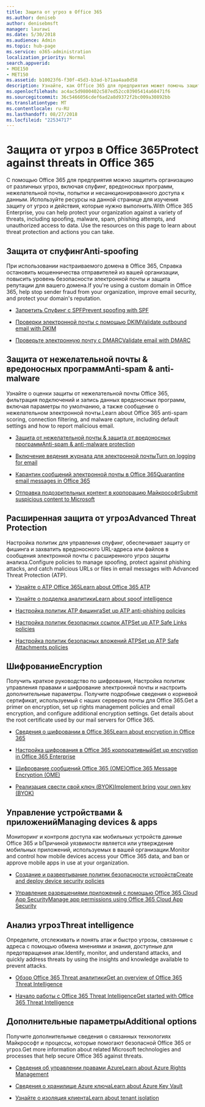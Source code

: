 ```yaml
---
title: Защита от угроз в Office 365
ms.author: deniseb
author: denisebmsft
manager: laurawi
ms.date: 5/30/2018
ms.audience: Admin
ms.topic: hub-page
ms.service: o365-administration
localization_priority: Normal
search.appverid:
- MOE150
- MET150
ms.assetid: b10023f6-f30f-45d3-b3ad-b71aa4aa0d58
description: Узнайте, как Office 365 для предприятия может помочь защитить организацию от различных угроз, включая спуфинг, вредоносных программ, нежелательной почты, попытки и несанкционированного доступа к данным.
ms.openlocfilehash: ac4ac5d9800402c587ed52cc03905414a60471f6
ms.sourcegitcommit: 36c5466056cdef6ad2a8d9372f2bc009a30892bb
ms.translationtype: MT
ms.contentlocale: ru-RU
ms.lasthandoff: 08/27/2018
ms.locfileid: "22534717"
---
```

# <a name="protect-against-threats-in-office-365"></a><span data-ttu-id="9894e-103">Защита от угроз в Office 365</span><span class="sxs-lookup"><span data-stu-id="9894e-103">Protect against threats in Office 365</span></span>

<span data-ttu-id="9894e-p101">С помощью Office 365 для предприятия можно защитить организацию от различных угроз, включая спуфинг, вредоносных программ, нежелательной почты, попытки и несанкционированного доступа к данным. Используйте ресурсы на данной странице для изучения защиту от угроз и действия, которые нужно выполнить.</span><span class="sxs-lookup"><span data-stu-id="9894e-p101">With Office 365 Enterprise, you can help protect your organization against a variety of threats, including spoofing, malware, spam, phishing attempts, and unauthorized access to data. Use the resources on this page to learn about threat protection and actions you can take.</span></span>
  
## <a name="anti-spoofing"></a><span data-ttu-id="9894e-106">Защита от спуфинг</span><span class="sxs-lookup"><span data-stu-id="9894e-106">Anti-spoofing</span></span>

<span data-ttu-id="9894e-107">При использовании настраиваемого домена в Office 365, Справка остановить мошенничества отправителей из вашей организации, повысить уровень безопасности электронной почты и защита репутации для вашего домена.</span><span class="sxs-lookup"><span data-stu-id="9894e-107">If you're using a custom domain in Office 365, help stop sender fraud from your organization, improve email security, and protect your domain's reputation.</span></span>
  
- [<span data-ttu-id="9894e-108">Запретить Спуфинг с SPF</span><span class="sxs-lookup"><span data-stu-id="9894e-108">Prevent spoofing with SPF</span></span>](https://go.microsoft.com/fwlink/?linkid=851943)
    
- [<span data-ttu-id="9894e-109">Проверки электронной почты с помощью DKIM</span><span class="sxs-lookup"><span data-stu-id="9894e-109">Validate outbound email with DKIM</span></span>](https://go.microsoft.com/fwlink/?linkid=851944)
    
- [<span data-ttu-id="9894e-110">Проверьте электронную почту с DMARC</span><span class="sxs-lookup"><span data-stu-id="9894e-110">Validate email with DMARC</span></span>](https://go.microsoft.com/fwlink/?linkid=832951)
    
## <a name="anti-spam-amp-anti-malware"></a><span data-ttu-id="9894e-111">Защита от нежелательной почты &amp; вредоносных программ</span><span class="sxs-lookup"><span data-stu-id="9894e-111">Anti-spam &amp; anti-malware</span></span>

<span data-ttu-id="9894e-112">Узнайте о оценки защиты от нежелательной почты Office 365, фильтрация подключений и запись данных вредоносных программ, включая параметры по умолчанию, а также сообщение о нежелательном электронной почты.</span><span class="sxs-lookup"><span data-stu-id="9894e-112">Learn about Office 365 anti-spam scoring, connection filtering, and malware capture, including default settings and how to report malicious email.</span></span>
  
- [<span data-ttu-id="9894e-113">Защита от нежелательной почты &amp; защита от вредоносных программ</span><span class="sxs-lookup"><span data-stu-id="9894e-113">Anti-spam &amp; anti-malware protection</span></span>](anti-spam-and-anti-malware-protection.md)
    
- [<span data-ttu-id="9894e-114">Включение ведения журнала для электронной почты</span><span class="sxs-lookup"><span data-stu-id="9894e-114">Turn on logging for email</span></span>](https://technet.microsoft.com/en-us/library/dn879651.aspx)
    
- [<span data-ttu-id="9894e-115">Карантин сообщений электронной почты в Office 365</span><span class="sxs-lookup"><span data-stu-id="9894e-115">Quarantine email messages in Office 365</span></span>](quarantine-email-messages.md)
    
- [<span data-ttu-id="9894e-116">Отправка подозрительных контент в корпорацию Майкрософт</span><span class="sxs-lookup"><span data-stu-id="9894e-116">Submit suspicious content to Microsoft</span></span>](https://technet.microsoft.com/en-us/library/dn762129%28v=exchg.150%29.aspx)
    
## <a name="advanced-threat-protection"></a><span data-ttu-id="9894e-117">Расширенная защита от угроз</span><span class="sxs-lookup"><span data-stu-id="9894e-117">Advanced Threat Protection</span></span>

<span data-ttu-id="9894e-118">Настройка политик для управления спуфинг, обеспечивает защиту от фишинга и захватить вредоносного URL-адреса или файлов в сообщения электронной почты с расширенного угроз защиты анализа.</span><span class="sxs-lookup"><span data-stu-id="9894e-118">Configure policies to manage spoofing, protect against phishing attacks, and catch malicious URLs or files in email messages with Advanced Threat Protection (ATP).</span></span>
  
- [<span data-ttu-id="9894e-119">Узнайте о ATP Office 365</span><span class="sxs-lookup"><span data-stu-id="9894e-119">Learn about Office 365 ATP</span></span>](office-365-atp.md)
    
- [<span data-ttu-id="9894e-120">Узнайте о подделка аналитики</span><span class="sxs-lookup"><span data-stu-id="9894e-120">Learn about spoof intelligence</span></span>](learn-about-spoof-intelligence.md)
    
- [<span data-ttu-id="9894e-121">Настройка политик ATP фишинга</span><span class="sxs-lookup"><span data-stu-id="9894e-121">Set up ATP anti-phishing policies</span></span>](set-up-atp-anti-phishing-policies.md)
    
- [<span data-ttu-id="9894e-122">Настройка политик безопасных ссылок ATP</span><span class="sxs-lookup"><span data-stu-id="9894e-122">Set up ATP Safe Links policies</span></span>](set-up-atp-safe-links-policies.md)
    
- [<span data-ttu-id="9894e-123">Настройка политик безопасных вложений ATP</span><span class="sxs-lookup"><span data-stu-id="9894e-123">Set up ATP Safe Attachments policies</span></span>](set-up-atp-safe-attachments-policies.md)
    
## <a name="encryption"></a><span data-ttu-id="9894e-124">Шифрование</span><span class="sxs-lookup"><span data-stu-id="9894e-124">Encryption</span></span>

<span data-ttu-id="9894e-p102">Получить краткое руководство по шифрования, Настройка политик управления правами и шифрование электронной почты и настроить дополнительные параметры. Получите подробные сведения о корневой сертификат, используемый с наших серверов почты для Office 365.</span><span class="sxs-lookup"><span data-stu-id="9894e-p102">Get a primer on encryption, set up rights management policies and email encryption, and configure additional encryption settings. Get details about the root certificate used by our mail servers for Office 365.</span></span>
  
- [<span data-ttu-id="9894e-127">Сведения о шифровании в Office 365</span><span class="sxs-lookup"><span data-stu-id="9894e-127">Learn about encryption in Office 365</span></span>](encryption.md)
    
- [<span data-ttu-id="9894e-128">Настройка шифрования в Office 365 корпоративный</span><span class="sxs-lookup"><span data-stu-id="9894e-128">Set up encryption in Office 365 Enterprise</span></span>](set-up-encryption.md)
    
- [<span data-ttu-id="9894e-129">Шифрование сообщений Office 365 (OME)</span><span class="sxs-lookup"><span data-stu-id="9894e-129">Office 365 Message Encryption (OME)</span></span>](ome.md)
    
- [<span data-ttu-id="9894e-130">Реализация свести свой ключ (BYOK)</span><span class="sxs-lookup"><span data-stu-id="9894e-130">Implement bring your own key (BYOK)</span></span>](https://docs.microsoft.com/azure/key-vault/key-vault-hsm-protected-keys#implementing-bring-your-own-key-byok-for-azure-key-vault)
    
## <a name="managing-devices-amp-apps"></a><span data-ttu-id="9894e-131">Управление устройствами &amp; приложений</span><span class="sxs-lookup"><span data-stu-id="9894e-131">Managing devices &amp; apps</span></span>

<span data-ttu-id="9894e-132">Мониторинг и контроля доступа как мобильных устройств данные Office 365 и bПричиной уязвимости является или утверждение мобильных приложений, используемых в вашей организации.</span><span class="sxs-lookup"><span data-stu-id="9894e-132">Monitor and control how mobile devices access your Office 365 data, and ban or approve mobile apps in use at your organization.</span></span>
  
- [<span data-ttu-id="9894e-133">Создание и развертывание политик безопасности устройств</span><span class="sxs-lookup"><span data-stu-id="9894e-133">Create and deploy device security policies</span></span>](https://support.office.com/article/d310f556-8bfb-497b-9bd7-fe3c36ea2fd6)
    
- [<span data-ttu-id="9894e-134">Управление разрешениями приложений с помощью Office 365 Cloud App Security</span><span class="sxs-lookup"><span data-stu-id="9894e-134">Manage app permissions using Office 365 Cloud App Security</span></span>](manage-app-permissions-in-ocas.md)
    
## <a name="threat-intelligence"></a><span data-ttu-id="9894e-135">Анализ угроз</span><span class="sxs-lookup"><span data-stu-id="9894e-135">Threat intelligence</span></span>

<span data-ttu-id="9894e-136">Определите, отслеживать и понять атак и быстро угрозы, связанные с адреса с помощью обмена мнениями и знания, доступные для предотвращения атак.</span><span class="sxs-lookup"><span data-stu-id="9894e-136">Identify, monitor, and understand attacks, and quickly address threats by using the insights and knowledge available to prevent attacks.</span></span>
  
- [<span data-ttu-id="9894e-137">Обзор Office 365 Threat аналитики</span><span class="sxs-lookup"><span data-stu-id="9894e-137">Get an overview of Office 365 Threat Intelligence</span></span>](office-365-ti.md)
    
- [<span data-ttu-id="9894e-138">Начало работы с Office 365 Threat Intelligence</span><span class="sxs-lookup"><span data-stu-id="9894e-138">Get started with Office 365 Threat Intelligence</span></span>](get-started-with-ti.md)
    
## <a name="additional-options"></a><span data-ttu-id="9894e-139">Дополнительные параметры</span><span class="sxs-lookup"><span data-stu-id="9894e-139">Additional options</span></span>

<span data-ttu-id="9894e-140">Получите дополнительные сведения о связанных технологиях Майкрософт и процессы, которые помогают безопасной Office 365 от угроз.</span><span class="sxs-lookup"><span data-stu-id="9894e-140">Get more information about related Microsoft technologies and processes that help secure Office 365 against threats.</span></span>
  
- [<span data-ttu-id="9894e-141">Сведения об управлении правами Azure</span><span class="sxs-lookup"><span data-stu-id="9894e-141">Learn about Azure Rights Management</span></span>](https://docs.microsoft.com/information-protection/understand-explore/what-is-azure-rms)
    
- [<span data-ttu-id="9894e-142">Сведения о хранилище Azure ключа</span><span class="sxs-lookup"><span data-stu-id="9894e-142">Learn about Azure Key Vault</span></span>](https://docs.microsoft.com/azure/key-vault/)
    
- [<span data-ttu-id="9894e-143">Узнайте о изоляция клиента</span><span class="sxs-lookup"><span data-stu-id="9894e-143">Learn about tenant isolation</span></span>](http://download.microsoft.com/download/3/F/0/3F0420A2-657B-44B6-B21E-D7BD98A94390/Tenant%20Isolation%20in%20Office%20365.pdf)
    

